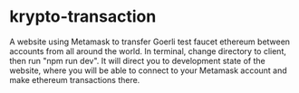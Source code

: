 # krypto-transaction
A website using Metamask to transfer Goerli test faucet ethereum between accounts from all around the world.
In terminal, change directory to client, then run "npm run dev". It will direct you to development state of the website, where you will be able
to connect to your Metamask account and make ethereum transactions there.
